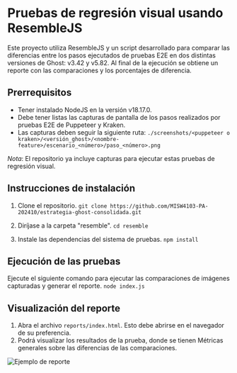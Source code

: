 # Pruebas de regresión visual usando ResembleJS

Este proyecto utiliza ResembleJS y un script desarrollado para comparar las diferencias entre los pasos ejecutados de pruebas E2E en dos distintas versiones de Ghost: v3.42 y v5.82. Al final de la ejecución se obtiene un reporte con las comparaciones y los porcentajes de diferencia.

## Prerrequisitos
- Tener instalado NodeJS en la versión v18.17.0.
- Debe tener listas las capturas de pantalla de los pasos realizados por pruebas E2E de Puppeteer y Kraken.
- Las capturas deben seguir la siguiente ruta:
`./screenshots/<puppeteer o kraken>/<versión_ghost>/<nombre-feature>/escenario_<número>/paso_<número>.png`

*Nota*: El repositorio ya incluye capturas para ejecutar estas pruebas de regresión visual.

## Instrucciones de instalación

1. Clone el repositorio.
`git clone https://github.com/MISW4103-PA-202410/estrategia-ghost-consolidada.git`

2. Diríjase a la carpeta "resemble".
`cd resemble`

3. Instale las dependencias del sistema de pruebas.
`npm install`

## Ejecución de las pruebas

Ejecute el siguiente comando para ejecutar las comparaciones de imágenes capturadas y generar el reporte.
`node index.js`

## Visualización del reporte
1. Abra el archivo `reports/index.html`. Esto debe abrirse en el navegador de su preferencia.
2. Podrá visualizar los resultados de la prueba, donde se tienen Métricas generales sobre las diferencias de las comparaciones.

![Ejemplo de reporte](https://github.com/MISW4103-PA-202410/reporte-incidencias-ghost/assets/29685332/bde84179-ec46-4d16-918f-98fe8c31b34b)


